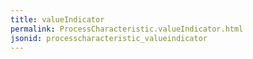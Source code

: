 ```yaml
---
title: valueIndicator
permalink: ProcessCharacteristic.valueIndicator.html
jsonid: processcharacteristic_valueindicator
---
```


